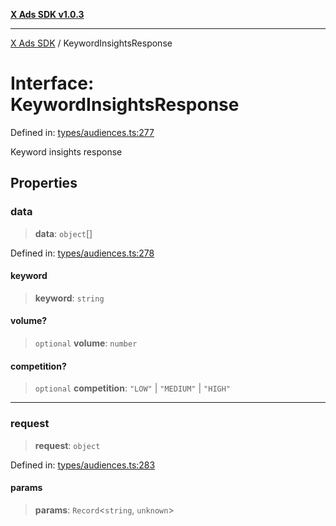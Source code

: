 [**X Ads SDK v1.0.3**](../README.md)

***

[X Ads SDK](../globals.md) / KeywordInsightsResponse

# Interface: KeywordInsightsResponse

Defined in: [types/audiences.ts:277](https://github.com/kage1020/x-ads-sdk/blob/main/src/types/audiences.ts#L277)

Keyword insights response

## Properties

### data

> **data**: `object`[]

Defined in: [types/audiences.ts:278](https://github.com/kage1020/x-ads-sdk/blob/main/src/types/audiences.ts#L278)

#### keyword

> **keyword**: `string`

#### volume?

> `optional` **volume**: `number`

#### competition?

> `optional` **competition**: `"LOW"` \| `"MEDIUM"` \| `"HIGH"`

***

### request

> **request**: `object`

Defined in: [types/audiences.ts:283](https://github.com/kage1020/x-ads-sdk/blob/main/src/types/audiences.ts#L283)

#### params

> **params**: `Record`\<`string`, `unknown`\>
